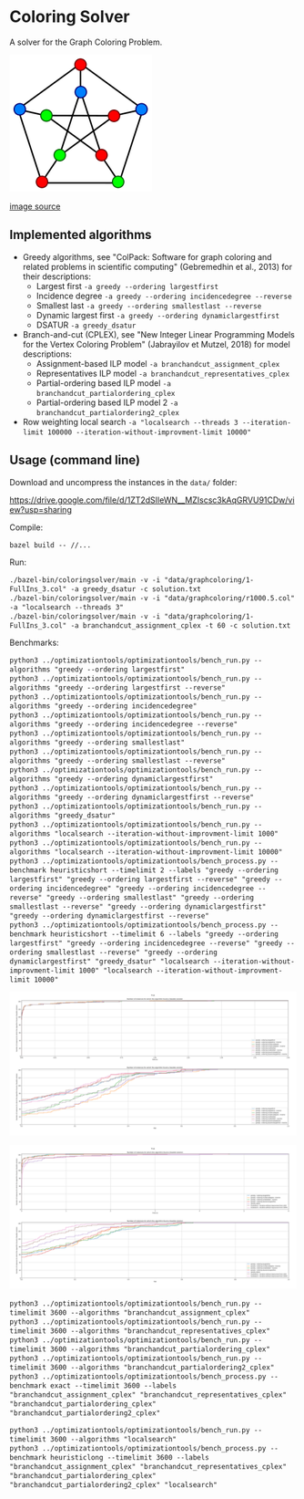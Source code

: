 # Coloring Solver

A solver for the Graph Coloring Problem.

![graphcoloring](img/graphcoloring.png?raw=true "graphcoloring")

[image source](https://commons.wikimedia.org/wiki/File:Petersen_graph_3-coloring.svg)

## Implemented algorithms

* Greedy algorithms, see "ColPack: Software for graph coloring and related problems in scientific computing" (Gebremedhin et al., 2013) for their descriptions:
  * Largest first `-a greedy --ordering largestfirst`
  * Incidence degree `-a greedy --ordering incidencedegree --reverse`
  * Smallest last `-a greedy --ordering smallestlast --reverse`
  * Dynamic largest first `-a greedy --ordering dynamiclargestfirst`
  * DSATUR `-a greedy_dsatur`
* Branch-and-cut (CPLEX), see "New Integer Linear Programming Models for the Vertex Coloring Problem" (Jabrayilov et Mutzel, 2018) for model descriptions:
  * Assignment-based ILP model `-a branchandcut_assignment_cplex`
  * Representatives ILP model `-a branchandcut_representatives_cplex`
  * Partial-ordering based ILP model `-a branchandcut_partialordering_cplex`
  * Partial-ordering based ILP model 2 `-a branchandcut_partialordering2_cplex`
* Row weighting local search `-a "localsearch --threads 3 --iteration-limit 100000 --iteration-without-improvment-limit 10000"`

## Usage (command line)

Download and uncompress the instances in the `data/` folder:

https://drive.google.com/file/d/1ZT2dSIleWN__MZIscsc3kAqGRVU91CDw/view?usp=sharing

Compile:
```shell
bazel build -- //...
```

Run:
```shell
./bazel-bin/coloringsolver/main -v -i "data/graphcoloring/1-FullIns_3.col" -a greedy_dsatur -c solution.txt
./bazel-bin/coloringsolver/main -v -i "data/graphcoloring/r1000.5.col" -a "localsearch --threads 3"
./bazel-bin/coloringsolver/main -v -i "data/graphcoloring/1-FullIns_3.col" -a branchandcut_assignment_cplex -t 60 -c solution.txt
```

Benchmarks:
```shell
python3 ../optimizationtools/optimizationtools/bench_run.py --algorithms "greedy --ordering largestfirst"
python3 ../optimizationtools/optimizationtools/bench_run.py --algorithms "greedy --ordering largestfirst --reverse"
python3 ../optimizationtools/optimizationtools/bench_run.py --algorithms "greedy --ordering incidencedegree"
python3 ../optimizationtools/optimizationtools/bench_run.py --algorithms "greedy --ordering incidencedegree --reverse"
python3 ../optimizationtools/optimizationtools/bench_run.py --algorithms "greedy --ordering smallestlast"
python3 ../optimizationtools/optimizationtools/bench_run.py --algorithms "greedy --ordering smallestlast --reverse"
python3 ../optimizationtools/optimizationtools/bench_run.py --algorithms "greedy --ordering dynamiclargestfirst"
python3 ../optimizationtools/optimizationtools/bench_run.py --algorithms "greedy --ordering dynamiclargestfirst --reverse"
python3 ../optimizationtools/optimizationtools/bench_run.py --algorithms "greedy_dsatur"
python3 ../optimizationtools/optimizationtools/bench_run.py --algorithms "localsearch --iteration-without-improvment-limit 1000"
python3 ../optimizationtools/optimizationtools/bench_run.py --algorithms "localsearch --iteration-without-improvment-limit 10000"
python3 ../optimizationtools/optimizationtools/bench_process.py --benchmark heuristicshort --timelimit 2 --labels "greedy --ordering largestfirst" "greedy --ordering largestfirst --reverse" "greedy --ordering incidencedegree" "greedy --ordering incidencedegree --reverse" "greedy --ordering smallestlast" "greedy --ordering smallestlast --reverse" "greedy --ordering dynamiclargestfirst" "greedy --ordering dynamiclargestfirst --reverse"
python3 ../optimizationtools/optimizationtools/bench_process.py --benchmark heuristicshort --timelimit 6 --labels "greedy --ordering largestfirst" "greedy --ordering incidencedegree --reverse" "greedy --ordering smallestlast --reverse" "greedy --ordering dynamiclargestfirst" "greedy_dsatur" "localsearch --iteration-without-improvment-limit 1000" "localsearch --iteration-without-improvment-limit 10000"
```

![heuristicshort1](img/heuristicshort1.png?raw=true "heuristicshort1")

![heuristicshort2](img/heuristicshort2.png?raw=true "heuristicshort2")

```shell
python3 ../optimizationtools/optimizationtools/bench_run.py --timelimit 3600 --algorithms "branchandcut_assignment_cplex"
python3 ../optimizationtools/optimizationtools/bench_run.py --timelimit 3600 --algorithms "branchandcut_representatives_cplex"
python3 ../optimizationtools/optimizationtools/bench_run.py --timelimit 3600 --algorithms "branchandcut_partialordering_cplex"
python3 ../optimizationtools/optimizationtools/bench_run.py --timelimit 3600 --algorithms "branchandcut_partialordering2_cplex"
python3 ../optimizationtools/optimizationtools/bench_process.py --benchmark exact --timelimit 3600 --labels "branchandcut_assignment_cplex" "branchandcut_representatives_cplex" "branchandcut_partialordering_cplex" "branchandcut_partialordering2_cplex"
```

```shell
python3 ../optimizationtools/optimizationtools/bench_run.py --timelimit 3600 --algorithms "localsearch"
python3 ../optimizationtools/optimizationtools/bench_process.py --benchmark heuristiclong --timelimit 3600 --labels "branchandcut_assignment_cplex" "branchandcut_representatives_cplex" "branchandcut_partialordering_cplex" "branchandcut_partialordering2_cplex" "localsearch"
```

